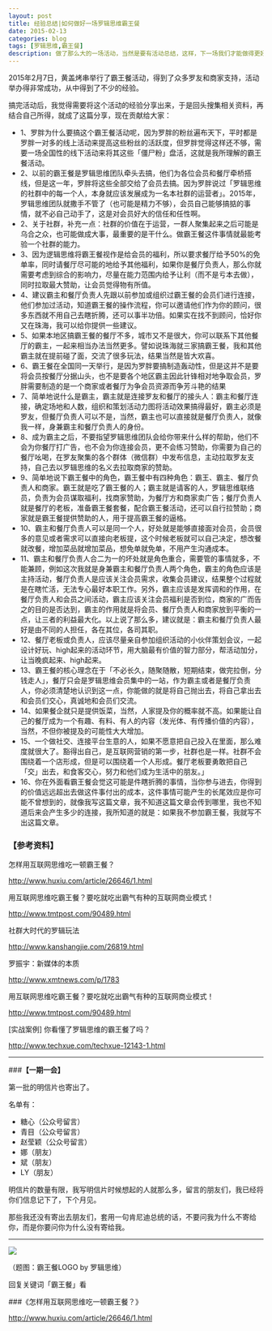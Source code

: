 ```yaml
---
layout: post
title: 经验总结|如何做好一场罗辑思维霸王餐
date: 2015-02-13
categories: blog
tags: [罗辑思维,霸王餐]
description: 做了那么大的一场活动，当然是要有活动总结，这样，下一场我们才能做得更好。同时，我也希望这些活动的总结能让更多人看到，这才是分享的价值。
---
```


2015年2月7日，黄盖烤串举行了霸王餐活动，得到了众多罗友和商家支持，活动举办得非常成功，从中得到了不少的经验。

搞完活动后，我觉得需要将这个活动的经验分享出来，于是回头搜集相关资料，再结合自己所得，就成了这篇分享，现在贡献给大家：

- 1、罗胖为什么要搞这个霸王餐活动呢，因为罗胖的粉丝遍布天下，平时都是罗胖一对多的线上活动来提高这些粉丝的活跃度，但罗胖觉得这样还不够，需要一场全国性的线下活动来将其这些「僵尸粉」盘活，这就是我所理解的霸王餐活动。
- 2、以前的霸王餐是罗辑思维团队牵头去搞，他们为各位会员和餐厅牵桥搭线，但是这一年，罗胖将这些全部交给了会员去搞。因为罗胖说过「罗辑思维的社群中的每一个人，本身就应该发展成为一名本社群的运营者」。2015年，罗辑思维团队就撒手不管了（也可能是精力不够），会员自己能够搞掂的事情，就不必自己动手了，这是对会员好大的信任和任性啊。
- 2、关于社群，补充一点：社群的价值在于运营，一群人聚集起来之后可能是乌合之众，也可能做成大事，最重要的是干什么。做霸王餐这件事情就最能考验一个社群的能力。
- 3、因为逻辑思维将霸王餐视作是给会员的福利，所以要求餐厅给予50%的免单率，同时请餐厅尽可能的地给予其他福利，如果你是餐厅负责人，那么你就需要考虑到综合的影响力，尽量在能力范围内给予让利（而不是亏本去做），同时拉取最大赞助，让会员觉得物有所值。
- 4、建议霸主和餐厅负责人先跟以前参加或组织过霸王餐的会员们进行连接，他们参加过活动，知道霸王餐的操作流程，你可以邀请他们作为你的顾问，很多东西就不用自己去瞎折腾，还可以事半功倍。如果实在找不到顾问，恰好你又在珠海，我可以给你提供一些建议。
- 5、如果本地区搞霸王餐的餐厅不多，城市又不是很大，你可以联系下其他餐厅的霸主，一起来相当办法当然更多。譬如说珠海就三家搞霸王餐，我和其他霸主就在提前碰了面，交流了很多玩法，结果当然是皆大欢喜。
- 6、霸王餐在全国同一天举行，是因为罗胖要搞制造轰动性，但是这并不是要将会员按餐厅分据山头，也不是要各个地区霸主因此针锋相对地争取会员，罗胖需要制造的是一个商家或者餐厅为争会员资源而争芳斗艳的结果
- 7、简单地说什么是霸主，霸主就是连接罗友和餐厅的接头人：霸主和餐厅连接，确定场地和人数，组织和策划活动力图将活动效果搞得最好，霸主必须是罗友，但餐厅负责人可以不是，当然，霸主也可以直接就是餐厅负责人，就像我一样，身兼霸主和餐厅负责人的身份。
- 8、成为霸主之后，不要指望罗辑思维团队会给你带来什么样的帮助，他们不会为你餐厅打广告，也不会为你连接会员，更不会练习赞助，你需要为自己的餐厅吆喝，在罗友聚集的各个群体（微信群）中发布信息，主动拉取罗友支持，自己去以罗辑思维的名义去拉取商家的赞助。
- 9、简单地说下霸王餐中的角色，霸王餐中有四种角色：霸王、霸主、餐厅负责人和商家。霸王就是吃了霸王餐的人；霸主就是请客的人，罗辑思维联络员，负责为会员谋取福利，找商家赞助，为餐厅方和商家卖广告；餐厅负责人就是餐厅的老板，准备霸王餐套餐，配合霸王餐活动，还可以自行拉赞助；商家就是霸王餐提供赞助的人，用于提高霸王餐的逼格。
- 10、霸主和餐厅负责人可以是同一个人，好处就是能够直接面对会员，会员很多的意见或者需求可以直接向老板提，这个时候老板就可以自己决定，想改餐就改餐，增加菜品就增加菜品，想免单就免单，不用产生沟通成本。
- 11、霸主和餐厅负责人合二为一的坏处就是角色重合，需要管的事情就多，不能兼顾，例如这次我就是身兼霸主和餐厅负责人两个角色，霸主的角色应该是主持活动，餐厅负责人是应该关注会员需求，收集会员建议，结果整个过程就是在瞎忙活，无法专心最好本职工作。另外，霸主应该是发挥调和的作用，在餐厅负责人和会员之间活动，霸主应该关注会员福利是否到位，商家的广而告之的目的是否达到，霸主的作用就是将会员、餐厅负责人和商家放到平衡的一点，让三者的利益最大化。以上说了那么多，建议就是：霸主和餐厅负责人最好是由不同的人担任，各在其位，各司其职。
- 12、餐厅老板或负责人，应该尽量亲自参加组织活动的小伙伴策划会议，一起设计好玩、high起来的活动环节，用大脑最有价值的智力部分，帮活动加分，让当晚疯起来、high起来。 
- 13、霸王餐的核心理念在于「不必长久，随聚随散，短期结束，做完拉倒，分钱走人」，餐厅只会是罗辑思维会员集中的一站，作为霸主或者是餐厅负责人，你必须清楚地认识到这一点，你能做的就是将自己抛出去，将自己拿出去和会员们交心，真诚地和会员们交流。
- 14、如果餐企就只是提供饭菜，当然，人家提及你的概率就不高。如果能让自己的餐厅成为一个有趣、有料、有人的内容（发光体、有传播价值的内容），当然，不但你被提及的可能性大大增加。
- 15、一个做社交、连接平台生意的人，如果不愿意把自己投入在里面，那么难度就很大了。豁得出自己，是互联网营销的第一步，社群也是一样。社群不会围绕着一个店形成，但是可以围绕着一个人形成。餐厅老板要勇敢把自己「交」出去，和食客交心，努力和他们成为生活中的朋友。」
- 16、你在外面看霸王餐会觉这可能是件瞎折腾的事情，当你参与进去，你得到的价值远远超出去做这件事付出的成本，这件事情可能产生的长尾效应是你可能不曾想到的，就像我写这篇文章，我不知道这篇文章会传到哪里，我也不知道后来会产生多少的连接，我所知道的就是：如果我不参加霸王餐，我就写不出这篇文章。

### 【参考资料】

怎样用互联网思维吃一顿霸王餐？

http://www.huxiu.com/article/26646/1.html


用互联网思维吃霸王餐？要吃就吃出霸气有种的互联网商业模式！

http://www.tmtpost.com/90489.html

社群大时代的罗辑玩法

http://www.kanshangjie.com/26819.html

罗振宇：新媒体的本质

http://www.xmtnews.com/p/1783

用互联网思维吃霸王餐？要吃就吃出霸气有种的互联网商业模式！

http://www.tmtpost.com/90489.html

[实战案例] 你看懂了罗辑思维的霸王餐了吗？

http://www.techxue.com/techxue-12143-1.html


---

###**【一期一会】**

第一批的明信片也寄出了。

名单有：

- 糖心（公众号留言）
- 青目（公众号留言）
- 赵莹颖（公众号留言）
- 娜（朋友）
- 斌（朋友）
- LY（朋友）

明信片的数量有限，我写明信片时候想起的人就那么多，留言的朋友们，我已经将你们信息记下了，下个月见。

那些我还没有寄出去朋友们，套用一句肯尼迪总统的话，不要问我为什么不寄给你，而是你要问你为什么没有寄给我。

----


![](http://7d9mjz.com1.z0.glb.clouddn.com/2014-12-15.jpg)

（题图：霸王餐LOGO by 罗辑思维）

回复关键词「霸王餐」看

###《怎样用互联网思维吃一顿霸王餐？》

http://www.huxiu.com/article/26646/1.html









